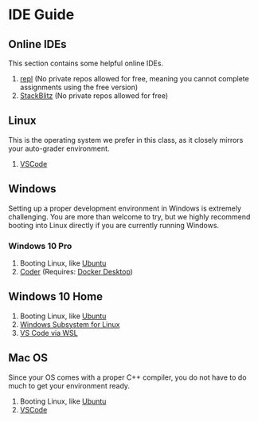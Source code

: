 # IDE Guide

## Online IDEs

This section contains some helpful online IDEs.

1. [repl](https://repl.it/) (No private repos allowed for free, meaning you cannot complete assignments using the free version)
2. [StackBlitz](https://stackblitz.com/) (No private repos allowed for free)

## Linux

This is the operating system we prefer in this class, as it closely mirrors your auto-grader environment.

1. [VSCode](https://code.visualstudio.com/)

## Windows

Setting up a proper development environment in Windows is extremely challenging.
You are more than welcome to try, but we highly recommend booting into Linux directly if you are currently running Windows.

### Windows 10 Pro

1. Booting Linux, like [Ubuntu](https://www.ubuntu.com/)
2. [Coder](https://coder.com/) (Requires: [Docker Desktop](https://docs.docker.com/docker-for-windows/install/))

## Windows 10 Home

1. Booting Linux, like [Ubuntu](https://www.ubuntu.com/)
2. [Windows Subsystem for Linux](https://docs.microsoft.com/en-us/windows/wsl/install-win10)
3. [VS Code via WSL](https://code.visualstudio.com/docs/remote/wsl)

## Mac OS

Since your OS comes with a proper C++ compiler, you do not have to do much to get your environment ready.

1. Booting Linux, like [Ubuntu](https://www.ubuntu.com/)
2. [VSCode](https://code.visualstudio.com/)
